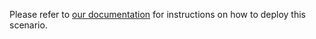 Please refer to [our documentation](https://owncloud.github.io/ocis/deployment/ocis_oc10_backend/)
for instructions on how to deploy this scenario.
